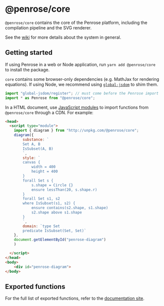 # @penrose/core

`@penrose/core` contains the core of the Penrose platform, including the compilation pipeline and the SVG renderer.

See the [wiki](https://github.com/penrose/penrose/wiki) for more details about the system in general.

## Getting started

If using Penrose in a web or Node application, run `yarn add @penrose/core` to install the package.

`core` contains some browser-only dependencies (e.g. MathJax for rendering equations). If using Node, we recommend using [`global-jsdom`](https://www.npmjs.com/package/global-jsdom) to shim them.

```ts
import "global-jsdom/register"; // must come before the Penrose import
import * as Penrose from "@penrose/core";
```

In a HTML document, use [JavaScript modules](https://developer.mozilla.org/en-US/docs/Web/JavaScript/Guide/Modules) to import functions from `@penrose/core` through a CDN. For example:

```html
<head>
  <script type="module">
    import { diagram } from "http://unpkg.com/@penrose/core";
    diagram({
        substance: `
        Set A, B
        IsSubset(A, B)
        `,
        style: `
        canvas {
            width = 400
            height = 400
        }
        forall Set s {
            s.shape = Circle {}
            ensure lessThan(20, s.shape.r)
        }
        forall Set s1, s2
        where IsSubset(s1, s2) {
            ensure contains(s2.shape, s1.shape)
            s2.shape above s1.shape
        }
        `,
        domain: `type Set
        predicate IsSubset(Set, Set)`
    },
    document.getElementById("penrose-diagram")
    )

  </script>
</head>
<body>
    <div id="penrose-diagram">
</body>
```

## Exported functions

For the full list of exported functions, refer to the [documentation site](https://penrose.github.io/penrose/typedoc/modules.html).
